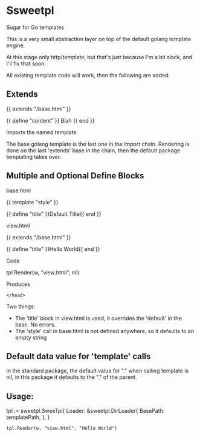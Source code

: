 Ssweetpl
========

Sugar for Go templates

This is a very small abstraction layer on top of the default golang template engine.

At this stage only http/template, but that's just because I'm a bit slack, and I'll fix that soon.

All existing template code will work, then the following are added:

## Extends

  {{ extends "/base.html" }}
  
  {{ define "content" }}
    Blah
  {{ end }}
  
Imports the named template.

The base golang template is the last one in the import chain.
Rendering is done on the last 'extends' base in the chain, then the default package templating takes over.



## Multiple and Optional Define Blocks
  
base.html

  <!DOCTYPE html>
  <html>
    <head>
      <title>{{ template "title" }}</title>
      {{ template "style" }}
    </head>
  </html>
  
  {{ define "title" }}Default Title{{ end }}
  
view.html

  {{ extends "/base.html" }}
  
  {{ define "title" }}Hello World{{ end }}
  
Code

  tpl.Render(w, "view.html", nil)
  
Produces

  <!DOCTYPE html>
  <html>
    <head>
      <title>Hello World</title>

    </head>
  </html>
  
Two things: 

- The 'title' block in view.html is used, it overrides the 'default' in the base. No errors.
- The 'style' call in base.html is not defined anywhere, so it defaults to an empty string

## Default data value for 'template' calls

In the standard package, the default value for "." when calling template is nil, in this 
package it defaults to the "." of the parent.

## Usage:

  tpl := sweetpl.SweeTpl{
    Loader: &sweetpl.DirLoader{
		  BasePath: templatePath,
		},
	}
	
	tpl.Render(w, "view.html", "Hello World")

  
  
